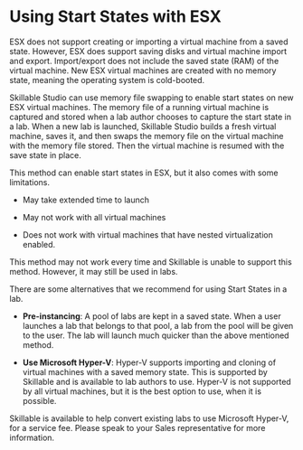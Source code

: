# Using Start States with ESX

ESX does not support creating or importing a virtual machine from a saved state. However, ESX does support saving disks and virtual machine import and export. Import/export does not include the saved state (RAM) of the virtual machine. New ESX virtual machines are created with no memory state, meaning the operating system is cold-booted. 

Skillable Studio can use memory file swapping to enable start states on new ESX virtual machines. The memory file of a running virtual machine is captured and stored when a lab author chooses to capture the start state in a lab. When a new lab is launched, Skillable Studio builds a fresh virtual machine, saves it, and then swaps the memory file on the virtual machine with the memory file stored. Then the virtual machine is resumed with the save state in place. 

This method can enable start states in ESX, but it also comes with some limitations. 

- May take extended time to launch 

- May not work with all virtual machines

- Does not work with virtual machines that have nested virtualization enabled.

This method may not work every time and Skillable is unable to support this method. However, it may still be used in labs. 

There are some alternatives that we recommend for using Start States in a lab.  
- **Pre-instancing**: A pool of labs are kept in a saved state. When a user launches a lab that belongs to that pool, a lab from the pool will be given to the user. The lab will launch much quicker than the above mentioned method.

- **Use Microsoft Hyper-V**: Hyper-V supports importing and cloning of virtual machines with a saved memory state. This is supported by Skillable and is available to lab authors to use. Hyper-V is not supported by all virtual machines, but it is the best option to use, when it is possible. 
    
Skillable is available to help convert existing labs to use Microsoft Hyper-V, for a service fee. Please speak to your Sales representative for more information.
